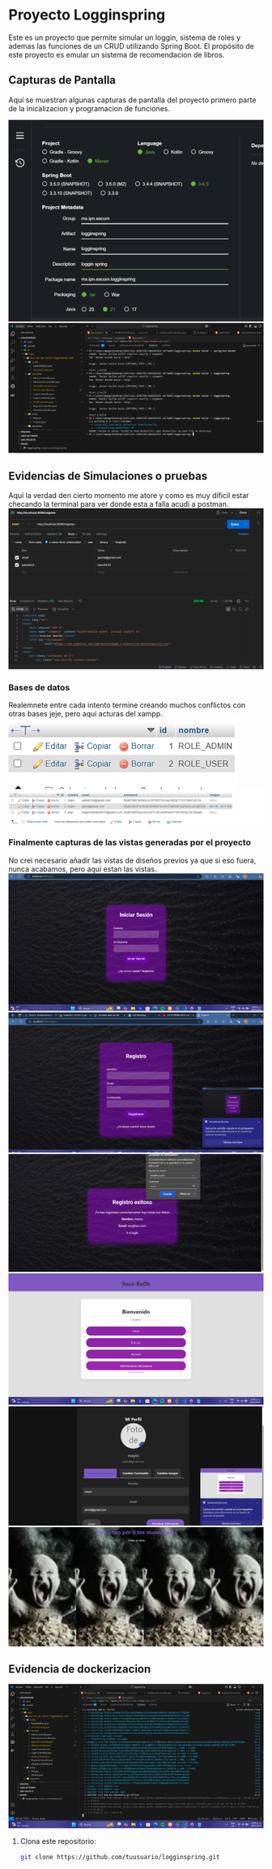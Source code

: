 # Proyecto Logginspring

Este es un proyecto que permite simular un loggin, sistema de roles y ademas las funciones de un CRUD utilizando Spring Boot. El propósito de este proyecto es emular un sistema de recomendacion de libros.

## Capturas de Pantalla

Aquí se muestran algunas capturas de pantalla del proyecto primero parte de la inicalizacion y programacion de funciones.

![Captura de Pantalla 1](./capturas/Crear.png)
![Captura de Pantalla 2](./capturas/Programar.png)

## Evidencias de Simulaciones o pruebas

Aquí la verdad den cierto momento me atore y como es muy dificil estar checando la terminal para ver donde esta a falla acudi a postman.
![Captura de Pantalla 3](./capturas/Pruebas.png)

### Bases de datos

Realemnete entre cada intento termine creando muchos conflictos con otras bases jeje, pero aqui acturas del xampp.
![Captura de Pantalla 4](./capturas/bases.png)
![Captura de Pantalla 5](./capturas/bases2.png)

### Finalmente capturas de las vistas generadas por el proyecto

No crei necesario añadir las vistas de diseños previos ya que si eso fuera, nunca acabamos, pero aqui estan las vistas.
![Captura de Pantalla 5](./capturas/vista1.png)
![Captura de Pantalla 6](./capturas/vista2.png)
![Captura de Pantalla 7](./capturas/vista3.png)
![Captura de Pantalla 8](./capturas/vista4.png)
![Captura de Pantalla 9](./capturas/vista5.png)
![Captura de Pantalla 10](./capturas/vista6.png)

## Evidencia de dockerizacion
![Captura de Pantalla 10](./capturas/docker.png)

1. Clona este repositorio:
   ```bash
   git clone https://github.com/tuusuario/logginspring.git

